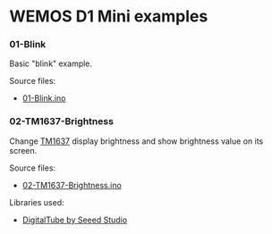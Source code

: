 # WEMOS D1 Mini examples

### 01-Blink

Basic "blink" example.

Source files:

* [01-Blink.ino](01-Blink/01-Blink.ino)

### 02-TM1637-Brightness

Change [TM1637](https://playground.arduino.cc/Main/TM1637) display brightness and show brightness value on its screen.

Source files:

* [02-TM1637-Brightness.ino](02-TM1637-Brightness/02-TM1637-Brightness.ino)

Libraries used:

* [DigitalTube by Seeed Studio](https://github.com/reeedstudio/libraries/tree/master/DigitalTube)
